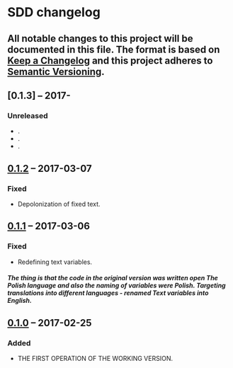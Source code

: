 # SDD changelog

All notable changes to this project will be documented in this file.
The format is based on [Keep a Changelog](http://keepachangelog.com/)
and this project adheres to [Semantic Versioning](http://semver.org/).
---

## [0.1.3] – 2017-
### Unreleased
* .
* .
* .

## [0.1.2] – 2017-03-07
### Fixed
* Depolonization of fixed text.

## [0.1.1] – 2017-03-06
### Fixed
* Redefining text variables.
##### The thing is that the code in the original version was written open The Polish language and also the naming of variables were Polish. Targeting translations into different languages - renamed Text variables into English.

## [0.1.0] – 2017-02-25
### Added
* THE FIRST OPERATION OF THE WORKING VERSION.

[Unreleased]: https://github.com/madrypiotr/SDD
[0.1.2]: https://github.com/madrypiotr/SDD/commit/fe9209e33704a14538703542159ccad418332789
[0.1.1]: https://github.com/madrypiotr/SDD/commit/9e116a6ae6b9e82c830546122e4b199daac636df
[0.1.0]: https://github.com/madrypiotr/SDD/commit/d27df117166d653f91bbc33430f21cb8584d21f9

